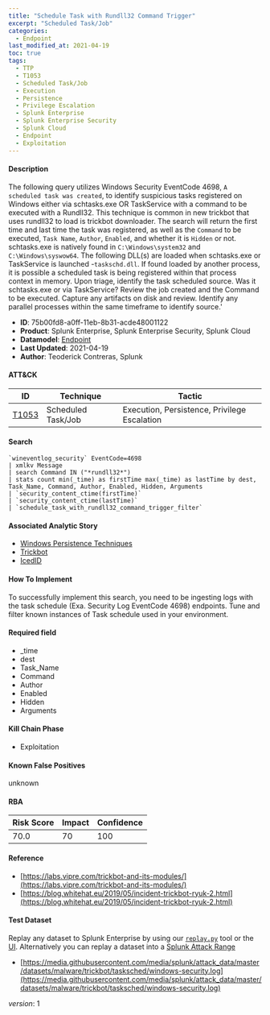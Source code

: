 ```yaml
---
title: "Schedule Task with Rundll32 Command Trigger"
excerpt: "Scheduled Task/Job"
categories:
  - Endpoint
last_modified_at: 2021-04-19
toc: true
tags:
  - TTP
  - T1053
  - Scheduled Task/Job
  - Execution
  - Persistence
  - Privilege Escalation
  - Splunk Enterprise
  - Splunk Enterprise Security
  - Splunk Cloud
  - Endpoint
  - Exploitation
---
```




#### Description

The following query utilizes Windows Security EventCode 4698, `A scheduled task was created`, to identify suspicious tasks registered on Windows either via schtasks.exe OR TaskService with a command to be executed with a Rundll32. This technique is common in new trickbot that uses rundll32 to load is trickbot downloader. The search will return the first time and last time the task was registered, as well as the `Command` to be executed, `Task Name`, `Author`, `Enabled`, and whether it is `Hidden` or not. schtasks.exe is natively found in `C:\Windows\system32` and `C:\Windows\syswow64`. The following DLL(s) are loaded when schtasks.exe or TaskService is launched -`taskschd.dll`. If found loaded by another process, it is possible a scheduled task is being registered within that process context in memory. Upon triage, identify the task scheduled source. Was it schtasks.exe or via TaskService? Review the job created and the Command to be executed. Capture any artifacts on disk and review. Identify any parallel processes within the same timeframe to identify source.&#39;

- **ID**: 75b00fd8-a0ff-11eb-8b31-acde48001122
- **Product**: Splunk Enterprise, Splunk Enterprise Security, Splunk Cloud
- **Datamodel**: [Endpoint](https://docs.splunk.com/Documentation/CIM/latest/User/Endpoint)
- **Last Updated**: 2021-04-19
- **Author**: Teoderick Contreras, Splunk


#### ATT&CK

| ID          | Technique   | Tactic       |
| ----------- | ----------- |--------------|
| [T1053](https://attack.mitre.org/techniques/T1053/) | Scheduled Task/Job | Execution, Persistence, Privilege Escalation |


#### Search

```
`wineventlog_security` EventCode=4698 
| xmlkv Message 
| search Command IN ("*rundll32*") 
| stats count min(_time) as firstTime max(_time) as lastTime by dest, Task_Name, Command, Author, Enabled, Hidden, Arguments 
| `security_content_ctime(firstTime)` 
| `security_content_ctime(lastTime)` 
| `schedule_task_with_rundll32_command_trigger_filter`
```

#### Associated Analytic Story
* [Windows Persistence Techniques](/stories/windows_persistence_techniques)
* [Trickbot](/stories/trickbot)
* [IcedID](/stories/icedid)


#### How To Implement
To successfully implement this search, you need to be ingesting logs with the task schedule (Exa. Security Log EventCode 4698) endpoints. Tune and filter known instances of Task schedule used in your environment.

#### Required field
* _time
* dest
* Task_Name
* Command
* Author
* Enabled
* Hidden
* Arguments


#### Kill Chain Phase
* Exploitation


#### Known False Positives
unknown



#### RBA

| Risk Score  | Impact      | Confidence   |
| ----------- | ----------- |--------------|
| 70.0 | 70 | 100 |



#### Reference

* [https://labs.vipre.com/trickbot-and-its-modules/](https://labs.vipre.com/trickbot-and-its-modules/)
* [https://blog.whitehat.eu/2019/05/incident-trickbot-ryuk-2.html](https://blog.whitehat.eu/2019/05/incident-trickbot-ryuk-2.html)



#### Test Dataset
Replay any dataset to Splunk Enterprise by using our [`replay.py`](https://github.com/splunk/attack_data#using-replaypy) tool or the [UI](https://github.com/splunk/attack_data#using-ui).
Alternatively you can replay a dataset into a [Splunk Attack Range](https://github.com/splunk/attack_range#replay-dumps-into-attack-range-splunk-server)

* [https://media.githubusercontent.com/media/splunk/attack_data/master/datasets/malware/trickbot/tasksched/windows-security.log](https://media.githubusercontent.com/media/splunk/attack_data/master/datasets/malware/trickbot/tasksched/windows-security.log)


_version_: 1